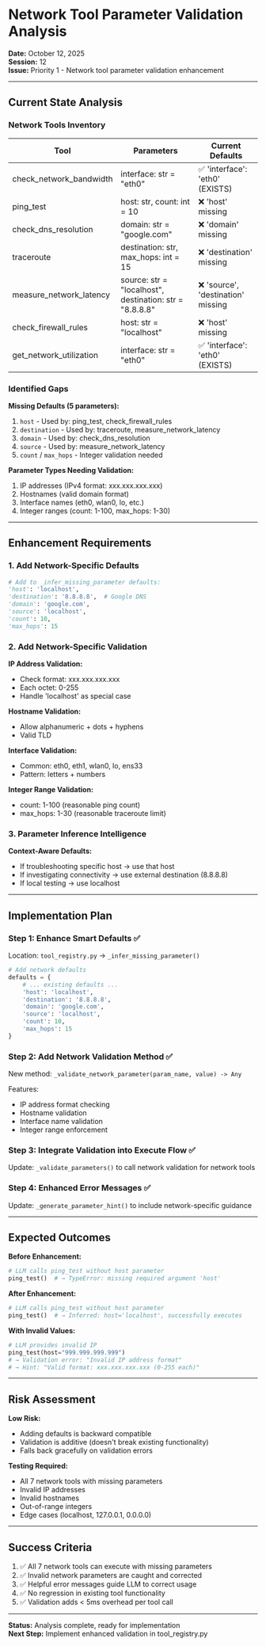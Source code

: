 # Network Tool Parameter Validation Analysis

**Date:** October 12, 2025  
**Session:** 12  
**Issue:** Priority 1 - Network tool parameter validation enhancement

---

## Current State Analysis

### Network Tools Inventory

| Tool | Parameters | Current Defaults |
|------|------------|------------------|
| check_network_bandwidth | interface: str = "eth0" | ✅ 'interface': 'eth0' (EXISTS) |
| ping_test | host: str, count: int = 10 | ❌ 'host' missing |
| check_dns_resolution | domain: str = "google.com" | ❌ 'domain' missing |
| traceroute | destination: str, max_hops: int = 15 | ❌ 'destination' missing |
| measure_network_latency | source: str = "localhost", destination: str = "8.8.8.8" | ❌ 'source', 'destination' missing |
| check_firewall_rules | host: str = "localhost" | ❌ 'host' missing |
| get_network_utilization | interface: str = "eth0" | ✅ 'interface': 'eth0' (EXISTS) |

### Identified Gaps

**Missing Defaults (5 parameters):**
1. `host` - Used by: ping_test, check_firewall_rules
2. `destination` - Used by: traceroute, measure_network_latency
3. `domain` - Used by: check_dns_resolution
4. `source` - Used by: measure_network_latency
5. `count` / `max_hops` - Integer validation needed

**Parameter Types Needing Validation:**
1. IP addresses (IPv4 format: xxx.xxx.xxx.xxx)
2. Hostnames (valid domain format)
3. Interface names (eth0, wlan0, lo, etc.)
4. Integer ranges (count: 1-100, max_hops: 1-30)

---

## Enhancement Requirements

### 1. Add Network-Specific Defaults

```python
# Add to _infer_missing_parameter defaults:
'host': 'localhost',
'destination': '8.8.8.8',  # Google DNS
'domain': 'google.com',
'source': 'localhost',
'count': 10,
'max_hops': 15
```

### 2. Add Network-Specific Validation

**IP Address Validation:**
- Check format: xxx.xxx.xxx.xxx
- Each octet: 0-255
- Handle 'localhost' as special case

**Hostname Validation:**
- Allow alphanumeric + dots + hyphens
- Valid TLD

**Interface Validation:**
- Common: eth0, eth1, wlan0, lo, ens33
- Pattern: letters + numbers

**Integer Range Validation:**
- count: 1-100 (reasonable ping count)
- max_hops: 1-30 (reasonable traceroute limit)

### 3. Parameter Inference Intelligence

**Context-Aware Defaults:**
- If troubleshooting specific host → use that host
- If investigating connectivity → use external destination (8.8.8.8)
- If local testing → use localhost

---

## Implementation Plan

### Step 1: Enhance Smart Defaults ✅

Location: `tool_registry.py` → `_infer_missing_parameter()`

```python
# Add network defaults
defaults = {
    # ... existing defaults ...
    'host': 'localhost',
    'destination': '8.8.8.8',
    'domain': 'google.com',
    'source': 'localhost',
    'count': 10,
    'max_hops': 15
}
```

### Step 2: Add Network Validation Method ✅

New method: `_validate_network_parameter(param_name, value) -> Any`

Features:
- IP address format checking
- Hostname validation
- Interface name validation
- Integer range enforcement

### Step 3: Integrate Validation into Execute Flow ✅

Update: `_validate_parameters()` to call network validation for network tools

### Step 4: Enhanced Error Messages ✅

Update: `_generate_parameter_hint()` to include network-specific guidance

---

## Expected Outcomes

**Before Enhancement:**
```python
# LLM calls ping_test without host parameter
ping_test()  # → TypeError: missing required argument 'host'
```

**After Enhancement:**
```python
# LLM calls ping_test without host parameter  
ping_test()  # → Inferred: host='localhost', successfully executes
```

**With Invalid Values:**
```python
# LLM provides invalid IP
ping_test(host="999.999.999.999")
# → Validation error: "Invalid IP address format"
# → Hint: "Valid format: xxx.xxx.xxx.xxx (0-255 each)"
```

---

## Risk Assessment

**Low Risk:**
- Adding defaults is backward compatible
- Validation is additive (doesn't break existing functionality)
- Falls back gracefully on validation errors

**Testing Required:**
- All 7 network tools with missing parameters
- Invalid IP addresses
- Invalid hostnames
- Out-of-range integers
- Edge cases (localhost, 127.0.0.1, 0.0.0.0)

---

## Success Criteria

1. ✅ All 7 network tools can execute with missing parameters
2. ✅ Invalid network parameters are caught and corrected
3. ✅ Helpful error messages guide LLM to correct usage
4. ✅ No regression in existing tool functionality
5. ✅ Validation adds < 5ms overhead per tool call

---

**Status:** Analysis complete, ready for implementation  
**Next Step:** Implement enhanced validation in tool_registry.py

